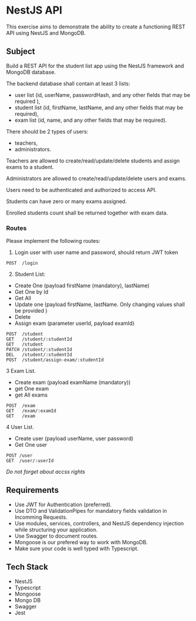 # NestJS API

This exercise aims to demonstrate the ability to create a functioning REST API using NestJS and MongoDB.

## Subject
Build a REST API for the student list app using the NestJS framework and MongoDB database. 

The backend database shall contain at least 3 lists:
- user list (id, userName, passwordHash, and any other fields that may be required ),
- student list (id, firstName, lastName, and any other fields that may be required),
- exam list (id, name, and any other fields that may be required).

There should be 2 types of users: 
- teachers,
- administrators.

Teachers are allowed to create/read/update/delete students and assign exams to a student. 

Administrators are allowed to create/read/update/delete users and exams. 

Users need to be authenticated and authorized to access API.

Students can have zero or many exams assigned.  

Enrolled students count shall be returned together with exam data. 

### Routes

Please implement the following routes:

1. Login user with user name and password, should return JWT token

```
POST  /login
```

2. Student List:
- Create One (payload firstName (mandatory), lastName)
- Get One by Id
- Get All
- Update one (payload firstName, lastName. Only changing values shall be provided )
- Delete
- Assign exam (parameter userId, payload examId)

```
POST  /student
GET   /student/:studentId
GET   /student
PATCH /student/:studentId
DEL   /student/:studentId
POST  /student/assign-exam/:studentId
```

3 Exam List.
- Create exam (payload examName (mandatory))
- get One exam
- get All exams
```
POST  /exam
GET   /exam/:examId
GET   /exam
```

4 User List.
- Create user (payload userName, user password)
- Get One user
```
POST /user
GET  /user/:userId
```
*Do not forget about accss rights*
## Requirements
* Use JWT for Authentication (preferred).
* Use DTO and ValidationPipes for mandatory fields validation in Incomming Requests.
* Use modules, services, controllers, and NestJS dependency injection while structuring your application.
* Use Swagger to document routes.
* Mongoose is our prefered way to work with MongoDB.
* Make sure your code is well typed with Typescript.


## Tech Stack

- NestJS
- Typescript
- Mongoose
- Mongo DB
- Swagger
- Jest

